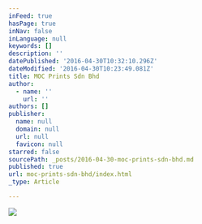 ```yaml
---
inFeed: true
hasPage: true
inNav: false
inLanguage: null
keywords: []
description: ''
datePublished: '2016-04-30T10:32:10.296Z'
dateModified: '2016-04-30T10:23:49.081Z'
title: MOC Prints Sdn Bhd
author:
  - name: ''
    url: ''
authors: []
publisher:
  name: null
  domain: null
  url: null
  favicon: null
starred: false
sourcePath: _posts/2016-04-30-moc-prints-sdn-bhd.md
published: true
url: moc-prints-sdn-bhd/index.html
_type: Article

---
```

![](https://the-grid-user-content.s3-us-west-2.amazonaws.com/100b53fe-9b7c-47d9-9427-6fb276d4a159.jpg)